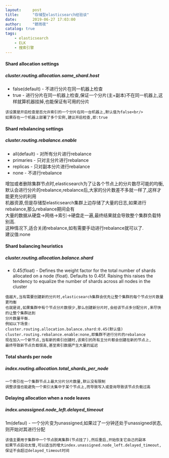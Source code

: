 ```yaml
---
layout:     post
title:      "存储型elasticsearch经验谈"
date:       2019-06-27 17:03:00
author:     "聼雨夜"
catalog: true
tags:
    - elasticsearch
    - ELK
    - 搜索引擎
---
```

#### Shard allocation settings
##### cluster.routing.allocation.same_shard.host
* false(default) - 不进行分片在同一机器上检查
* true - 进行分片在同一机器上检查,保证一个分片(主+副本)不在同一机器上,这样就算机器挂掉,也能保证有可用的分片
```
该设置是开启检查是否允许索引的一个分片在同一台机器上,默认值为false<br/>
如果存在一个机器上部署了多个实例,建议开启检查,即:true
```
#### Shard rebalancing settings
##### cluster.routing.rebalance.enable
* all(default) - 对所有分片进行rebalance
* primaries - 只对主分片进行rebalance
* replicas - 只对副本分片进行rebalance
* none - 不进行rebalance

增加或者删除集群节点时,elasticsearch为了让各个节点上的分片数尽可能的均衡,<br/>
默认会进行分片的rebalance,rebalance后,大家的分片数差不多就一样了,这样才能更充分的利用<br/>
机器资源,但是存储型elasticsearch集群上边存储了大量的日志,如果进行rebalance,那么rebalance期间会有<br/>
大量的数据从硬盘->网络->索引->硬盘走一遍,最终结果就会导致整个集群负载特别高.<br/>
这种情况下,适合关闭rebalance,如有需要手动进行rebalance就可以了.<br/>
建议值:none<br/>


#### Shard balancing heuristics
##### cluster.routing.allocation.balance.shard
* 0.45(float) - Defines the weight factor for the total number of shards allocated on a node (float). Defaults to 0.45f. 
                Raising this raises the tendency to equalize the number of shards across all nodes in the cluster

```
值越大,当有需要创建新的分片时,elasticsearch集群会优先让整个集群的每个节点分片数量更均衡
也就是说,如果集群中有个节点分片数很少,那么创建新分片时,会给该节点多分配分片,来尽快的让整个集群达到
分片数量平衡.
例如以下场景:
cluster.routing.allocation.balance.shard:0.45(默认值)
cluster.routing.rebalance.enable:none,即集群不进行分片的rebalance
现在加入一个新节点,当有新的索引创建时,该索引的所有主分片都会创建在新的节点上,
最终导致新节点负载很高,甚至索引数据产生大量的延迟
```
#### Total shards per node
##### index.routing.allocation.total_shards_per_node
```
一个索引在一个集群节点上最大分片分片数量,默认没有限制
调整该值也能避免一个索引太集中于某个节点上,而导致写入或查询导致该节点负载过高
```

#### Delaying allocation when a node leaves
##### index.unassigned.node_left.delayed_timeout
1m(defaul) - 一个分片变为unassigned,如果过了一分钟还处于unassigned状态,则开始对其进行分配
```
该值主要用于集群中一个节点脱离集群(节点挂了),然后重启,开始恢复它自己的副本
如果节点启动太慢,可以适当的增大index.unassigned.node_left.delayed_timeout,保证不会超过delayed_timeout时间
```